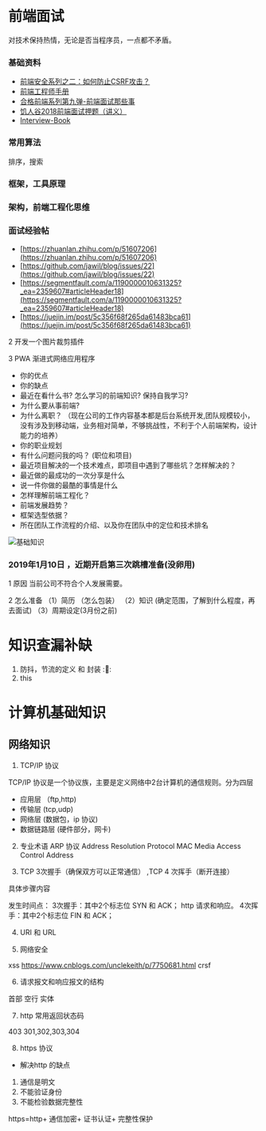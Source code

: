# 前端面试
对技术保持热情，无论是否当程序员，一点都不矛盾。

### 基础资料
 * [前端安全系列之二：如何防止CSRF攻击？](https://juejin.im/post/5bc009996fb9a05d0a055192)
 * [前端工程师手册](https://leohxj.gitbooks.io/front-end-database/content/javascript-basic/index.html)
 * [合格前端系列第九弹-前端面试那些事](https://zhuanlan.zhihu.com/p/32911022)
 * [饥人谷2018前端面试押题（讲义）](https://zhuanlan.zhihu.com/p/34536462)
 * [Interview-Book](https://juejin.im/post/5c356f68f265da61483bca61)

### 常用算法
  排序，搜索
  
### 框架，工具原理

### 架构，前端工程化思维

### 面试经验帖

 * [https://zhuanlan.zhihu.com/p/51607206](https://zhuanlan.zhihu.com/p/51607206)
 * [https://github.com/jawil/blog/issues/22](https://github.com/jawil/blog/issues/22)
 * [https://segmentfault.com/a/1190000010631325?_ea=2359607#articleHeader18](https://segmentfault.com/a/1190000010631325?_ea=2359607#articleHeader18)
 * [https://juejin.im/post/5c356f68f265da61483bca61](https://juejin.im/post/5c356f68f265da61483bca61)


2 开发一个图片裁剪插件

3 PWA 渐进式网络应用程序


* 你的优点
* 你的缺点
* 最近在看什么书? 怎么学习的前端知识? 保持自我学习? 
* 为什么要从事前端? 
* 为什么离职？ （现在公司的工作内容基本都是后台系统开发,团队规模较小，没有涉及到移动端，业务相对简单，不够挑战性，不利于个人前端架构，设计能力的培养）
* 你的职业规划 
* 有什么问题问我的吗？ (职位和项目)
* 最近项目解决的一个技术难点，即项目中遇到了哪些坑？怎样解决的？
* 最近做的最成功的一次分享是什么
* 说一件你做的最酷的事情是什么
* 怎样理解前端工程化？
* 前端发展趋势？
* 框架选型依据？
* 所在团队工作流程的介绍、以及你在团队中的定位和技术排名

![基础知识](https://yuchengkai.cn/docs/frontend/#%E5%86%85%E7%BD%AE%E7%B1%BB%E5%9E%8B)

### 2019年1月10日 ，近期开启第三次跳槽准备(没卵用) 

1 原因
    当前公司不符合个人发展需要。

2 怎么准备
    （1）简历 （怎么包装）
    （2）知识 (确定范围，了解到什么程度，再去面试)
    （3）周期设定(3月份之前)




# 知识查漏补缺

1. 防抖，节流的定义 和 封装 ::100::
2. this



# 计算机基础知识

## 网络知识

1. TCP/IP 协议

TCP/IP 协议是一个协议族，主要是定义网络中2台计算机的通信规则。分为四层

* 应用层 （ftp,http)
* 传输层 (tcp,udp)
* 网络层 (数据包，ip 协议)
* 数据链路层 (硬件部分，网卡)

2. 专业术语
   ARP 协议 Address Resolution Protocol
   MAC Media Access Control Address

3. TCP 3次握手（确保双方可以正常通信） ,TCP 4 次挥手（断开连接）

具体步骤内容

发生时间点：
3次握手：其中2个标志位 SYN 和 ACK；
http 请求和响应。
4次挥手：其中2个标志位 FIN 和 ACK；
   
4. URI 和 URL
 
5. 网络安全

  xss  https://www.cnblogs.com/unclekeith/p/7750681.html
  crsf

6. 请求报文和响应报文的结构

首部
空行
实体

7. http 常用返回状态码

403
301,302,303,304  

8. https 协议
  * 解决http 的缺点
  1. 通信是明文
  2. 不能验证身份
  3. 不能检验数据完整性

  https=http+ 通信加密+ 证书认证+ 完整性保护














